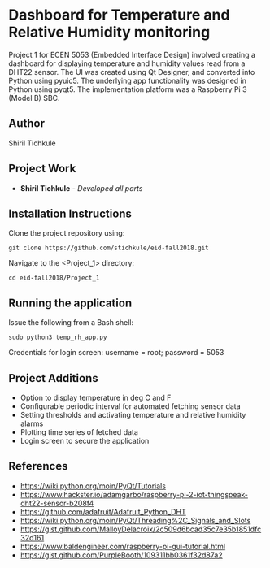 # Dashboard for Temperature and Relative Humidity monitoring

Project 1 for ECEN 5053 (Embedded Interface Design) involved creating a dashboard for displaying temperature and humidity values read from a DHT22 sensor.
The UI was created using Qt Designer, and converted into Python using pyuic5. The underlying app functionality was designed in Python using pyqt5.
The implementation platform was a Raspberry Pi 3 (Model B) SBC.

## Author

Shiril Tichkule

## Project Work

* **Shiril Tichkule** - *Developed all parts*

## Installation Instructions

Clone the project repository using:

```
git clone https://github.com/stichkule/eid-fall2018.git
```

Navigate to the <Project_1> directory:
    
```
cd eid-fall2018/Project_1
```

## Running the application

Issue the following from a Bash shell:

```
sudo python3 temp_rh_app.py
```
Credentials for login screen: username = root; password = 5053

## Project Additions

* Option to display temperature in deg C and F
* Configurable periodic interval for automated fetching sensor data
* Setting thresholds and activating temperature and relative humidity alarms
* Plotting time series of fetched data
* Login screen to secure the application

## References

* https://wiki.python.org/moin/PyQt/Tutorials
* https://www.hackster.io/adamgarbo/raspberry-pi-2-iot-thingspeak-dht22-sensor-b208f4
* https://github.com/adafruit/Adafruit_Python_DHT
* https://wiki.python.org/moin/PyQt/Threading%2C_Signals_and_Slots
* https://gist.github.com/MalloyDelacroix/2c509d6bcad35c7e35b1851dfc32d161
* https://www.baldengineer.com/raspberry-pi-gui-tutorial.html
* https://gist.github.com/PurpleBooth/109311bb0361f32d87a2
